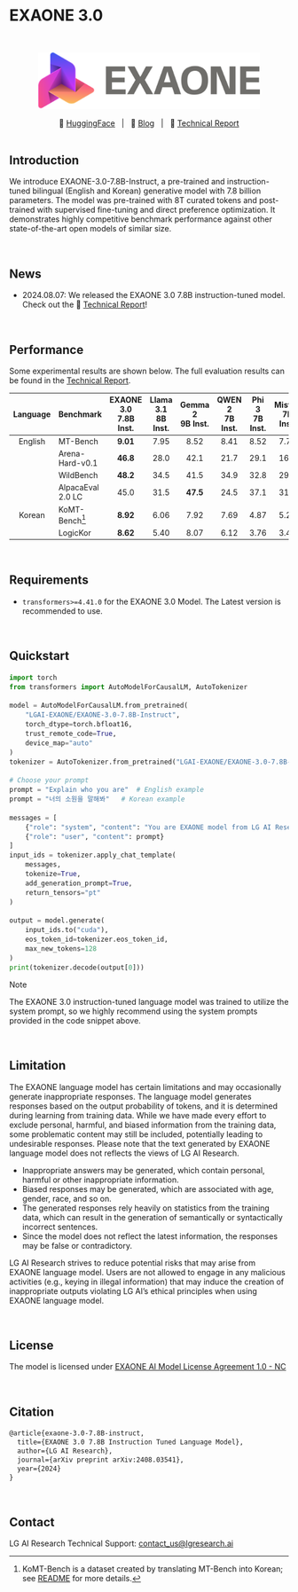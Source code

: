 # EXAONE 3.0
<br>
<p align="center">
<img src="assets/EXAONE_Symbol+BI_3d.png", width="400", style="margin: 40 auto;">
<br>
<p align="center"> 🤗 <a href="https://huggingface.co/LGAI-EXAONE">HuggingFace</a> &nbsp | &nbsp 📝 <a href="https://www.lgresearch.ai/blog/view?seq=460"> Blog</a> &nbsp | &nbsp 📑 <a href="https://arxiv.org/abs/2408.03541"> Technical Report </a>
<br>

<br>

## Introduction

We introduce EXAONE-3.0-7.8B-Instruct, a pre-trained and instruction-tuned bilingual (English and Korean) generative model with 7.8 billion parameters. 
The model was pre-trained with 8T curated tokens and post-trained with supervised fine-tuning and direct preference optimization. 
It demonstrates highly competitive benchmark performance against other state-of-the-art open models of similar size. 

<br>

## News

- 2024.08.07: We released the EXAONE 3.0 7.8B instruction-tuned model. Check out the 📑 [Technical Report](https://arxiv.org/abs/2408.03541)!

<br>

## Performance

Some experimental results are shown below. The full evaluation results can be found in the [Technical Report](https://arxiv.org/abs/2408.03541).

| Language | Benchmark | EXAONE 3.0 <br>7.8B Inst. | Llama 3.1 <br>8B Inst. | Gemma 2 <br>9B Inst. | QWEN 2 <br>7B Inst. | Phi 3 <br>7B Inst. | Mistral 7B <br>Inst. |
| :-----: | :----- | :-----: | :-----: | :-----: | :-----: | :-----: | :-----: |
| English | MT-Bench          | **9.01** | 7.95 | 8.52 | 8.41 | 8.52 | 7.72 |
|         | Arena-Hard-v0.1   | **46.8** | 28.0 | 42.1 | 21.7 | 29.1 | 16.2 |
|         | WildBench         | **48.2** | 34.5 | 41.5 | 34.9 | 32.8 | 29.0 |
|         | AlpacaEval 2.0 LC | 45.0 | 31.5 | **47.5** | 24.5 | 37.1 | 31.0 |
| Korean  | KoMT-Bench[^1]    | **8.92** | 6.06 | 7.92 | 7.69 | 4.87 | 5.20 |
|         | LogicKor          | **8.62** | 5.40 | 8.07 | 6.12 | 3.76 | 3.42 |

<br>

## Requirements

- `transformers>=4.41.0` for the EXAONE 3.0 Model. The Latest version is recommended to use.

<br>

## Quickstart

```python
import torch
from transformers import AutoModelForCausalLM, AutoTokenizer

model = AutoModelForCausalLM.from_pretrained(
    "LGAI-EXAONE/EXAONE-3.0-7.8B-Instruct",
    torch_dtype=torch.bfloat16,
    trust_remote_code=True,
    device_map="auto"
)
tokenizer = AutoTokenizer.from_pretrained("LGAI-EXAONE/EXAONE-3.0-7.8B-Instruct")

# Choose your prompt
prompt = "Explain who you are"  # English example
prompt = "너의 소원을 말해봐"   # Korean example

messages = [
    {"role": "system", "content": "You are EXAONE model from LG AI Research, a helpful assistant."},
    {"role": "user", "content": prompt}
]
input_ids = tokenizer.apply_chat_template(
    messages,
    tokenize=True,
    add_generation_prompt=True,
    return_tensors="pt"
)

output = model.generate(
    input_ids.to("cuda"),
    eos_token_id=tokenizer.eos_token_id,
    max_new_tokens=128
)
print(tokenizer.decode(output[0]))
```

> [!Note]
> The EXAONE 3.0 instruction-tuned language model was trained to utilize the system prompt, 
> so we highly recommend using the system prompts provided in the code snippet above.

<br>

## Limitation

The EXAONE language model has certain limitations and may occasionally generate inappropriate responses. The language model generates responses based on the output probability of tokens, and it is determined during learning from training data. While we have made every effort to exclude personal, harmful, and biased information from the training data, some problematic content may still be included, potentially leading to undesirable responses. Please note that the text generated by EXAONE language model does not reflects the views of LG AI Research.

- Inappropriate answers may be generated, which contain personal, harmful or other inappropriate information.
- Biased responses may be generated, which are associated with age, gender, race, and so on.
- The generated responses rely heavily on statistics from the training data, which can result in the generation of
semantically or syntactically incorrect sentences.
- Since the model does not reflect the latest information, the responses may be false or contradictory.

LG AI Research strives to reduce potential risks that may arise from EXAONE language model. Users are not allowed
to engage in any malicious activities (e.g., keying in illegal information) that may induce the creation of inappropriate
outputs violating LG AI’s ethical principles when using EXAONE language model.

<br>

## License

The model is licensed under [EXAONE AI Model License Agreement 1.0 - NC](./LICENSE)
 
<br>
 
## Citation
 
```
@article{exaone-3.0-7.8B-instruct,
  title={EXAONE 3.0 7.8B Instruction Tuned Language Model},
  author={LG AI Research},
  journal={arXiv preprint arXiv:2408.03541},
  year={2024}
}
```

<br>

## Contact
LG AI Research Technical Support: contact_us@lgresearch.ai

[^1]: KoMT-Bench is a dataset created by translating MT-Bench into Korean; see [README](https://github.com/LG-AI-EXAONE/KoMT-Bench) for more details.